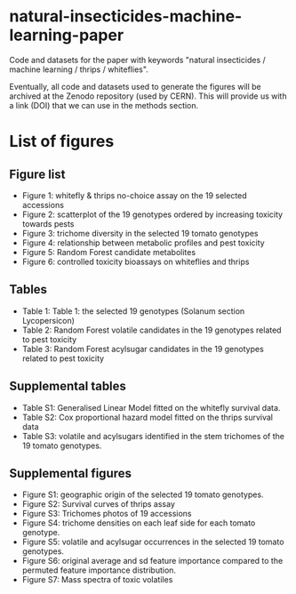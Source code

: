 # natural-insecticides-machine-learning-paper
Code and datasets for the paper with keywords "natural insecticides / machine learning / thrips / whiteflies".

Eventually, all code and datasets used to generate the figures will be archived at the Zenodo repository (used by CERN). This will provide us with a link (DOI) that we can use in the methods section.  

# List of figures
## Figure list

- Figure 1: whitefly & thrips no-choice assay on the 19 selected accessions
- Figure 2: scatterplot of the 19 genotypes ordered by increasing toxicity towards pests  
- Figure 3: trichome diversity in the selected 19 tomato genotypes
- Figure 4: relationship between metabolic profiles and pest toxicity
- Figure 5: Random Forest candidate metabolites 
- Figure 6: controlled toxicity bioassays on whiteflies and thrips 

## Tables
- Table 1: Table 1: the selected 19 genotypes (Solanum section Lycopersicon)
- Table 2: Random Forest volatile candidates in the 19 genotypes related to pest toxicity
- Table 3: Random Forest acylsugar candidates in the 19 genotypes related to pest toxicity

## Supplemental tables 
- Table S1: Generalised Linear Model fitted on the whitefly survival data.
- Table S2: Cox proportional hazard model fitted on the thrips survival data
- Table S3: volatile and acylsugars identified in the stem trichomes of the 19 tomato genotypes. 

## Supplemental figures
- Figure S1: geographic origin of the selected 19 tomato genotypes. 
- Figure S2: Survival curves of thrips assay
- Figure S3: Trichomes photos of 19 accessions
- Figure S4: trichome densities on each leaf side for each tomato genotype.
- Figure S5: volatile and acylsugar occurrences in the selected 19 tomato genotypes.
- Figure S6: original average and sd feature importance compared to the permuted feature importance distribution. 
- Figure S7: Mass spectra of toxic volatiles
